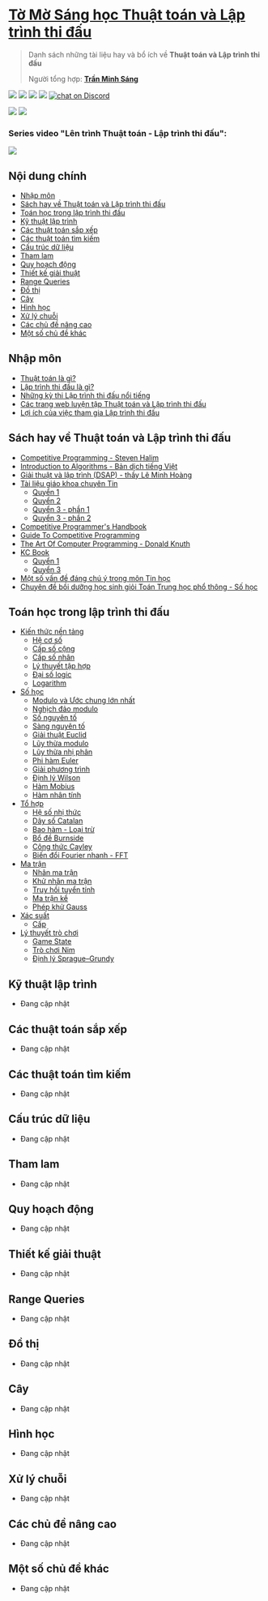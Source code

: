 # [Tờ Mờ Sáng học Thuật toán và Lập trình thi đấu](https://github.com/tmsanghoclaptrinh/tmsang-hoc-thuat-toan/blob/main/README.md)

> Danh sách những tài liệu hay và bổ ích về **Thuật toán và Lập trình thi đấu**
> 
> Người tổng hợp: **[Trần Minh Sáng](https://www.facebook.com/sangtran.04/)**

<p align="left">
  <a href="#"><img src="https://img.shields.io/endpoint?url=https%3A%2F%2Fhits.dwyl.com%2Ftmsanghoclaptrinh%2Ftmsang-hoc-thuat-toan.json&label=visitors&color=blue"></a>
  <a href="https://github.com/tmsanghoclaptrinh"><img src="https://img.shields.io/badge/author-tmsanghoclaptrinh-41454A?logo=github&labelColor=grey"></a>
  <a href="https://facebook.com/clb.it.ngoctao"><img src="https://img.shields.io/badge/facebook-clb.it.ngoctao-41454A?logo=facebook&logoColor=white&labelColor=blue"></a>
  <a href="https://www.youtube.com/@tmsanghoclaptrinh"><img src="https://img.shields.io/badge/youtube-tmsanghoclaptrinh-41454A?logo=youtube&logoColor=white&labelColor=red"></a>
  <a href="https://discord.gg/ajXr5kRKkk">
        <img src="https://img.shields.io/discord/994125923819458590?logo=discord&logoColor=white&labelColor=5865F2&color=green" alt="chat on Discord">
  </a>
</p>
<p align="left">
  <a href="https://tmsanghoclaptrinh.com"><img src="https://img.shields.io/badge/blog-tmsanghoclaptrinh.com-white"></a>
  <a href="https://dev.to/tmsanghoclaptrinh"><img src="https://img.shields.io/badge/dev.to-tmsanghoclaptrinh-white"></a>
</p>

### Series video "Lên trình Thuật toán - Lập trình thi đấu": 

[![](https://markdown-videos-api.jorgenkh.no/youtube/AgwnOQbJVvU)](https://www.youtube.com/watch?v=AgwnOQbJVvU&list=PLqfkD788zZGCjhbJsmyhInVAhHBSV8Gqg&index=1)

## Nội dung chính

- [Nhập môn](#nhập-môn)
- [Sách hay về Thuật toán và Lập trình thi đấu](#sách-hay-về-thuật-toán-và-lập-trình-thi-đấu)
- [Toán học trong lập trình thi đấu](#toán-học-trong-lập-trình-thi-đấu)
- [Kỹ thuật lập trình](#kỹ-thuật-lập-trình)
- [Các thuật toán sắp xếp](#các-thuật-toán-sắp-xếp)
- [Các thuật toán tìm kiếm](#các-thuật-toán-tìm-kiếm)
- [Cấu trúc dữ liệu](#cấu-trúc-dữ-liệu)
- [Tham lam](#tham-lam)
- [Quy hoạch động](#quy-hoạch-động)
- [Thiết kế giải thuật](#thiết-kế-giải-thuật)
- [Range Queries](#range-queries)
- [Đồ thị](#đồ-thị)
- [Cây](#cây)
- [Hình học](#hình-học)
- [Xử lý chuỗi](#xử-lý-chuỗi)
- [Các chủ đề nâng cao](#các-chủ-đề-nâng-cao)
- [Một số chủ đề khác](#một-số-chủ-đề-khác)

## Nhập môn

- [Thuật toán là gì?](https)
- [Lập trình thi đấu là gì?](https)
- [Những kỳ thi Lập trình thi đấu nổi tiếng](https)
- [Các trang web luyện tập Thuật toán và Lập trình thi đấu](https)
- [Lợi ích của việc tham gia Lập trình thi đấu](https)

## Sách hay về Thuật toán và Lập trình thi đấu

- [Competitive Programming - Steven Halim](https://drive.google.com/file/d/0B2B4YFwy4LhWWl9NV2pyQno1S0U/view?resourcekey=0-soNqn2omBd1JNaDUZSsh5g)
- [Introduction to Algorithms - Bản dịch tiếng Việt](https://drive.google.com/file/d/0B2B4YFwy4LhWWl9NV2pyQno1S0U/view?resourcekey=0-soNqn2omBd1JNaDUZSsh5g)
- [Giải thuật và lập trình (DSAP) - thầy Lê Minh Hoàng](https://drive.google.com/file/d/0BwcTB8a10LBwV1J3T2xDTGhQNmM/view?resourcekey=0-R4tnYInPWCKb5W_DK_JQwQ)
- [Tài liệu giáo khoa chuyên Tin](https)
  - [Quyển 1](https://drive.google.com/file/d/0BwcTB8a10LBweWxNcExnVzF5dG8/view?resourcekey=0-WKR6p7r5Djmi--uvQnT-pg)
  - [Quyển 2](https://drive.google.com/file/d/0BwcTB8a10LBwY2kzV0dTMEhYb0E/view?resourcekey=0-jwmNe4E3bBtidsboHXQPSA)
  - [Quyển 3 - phần 1](https://drive.google.com/file/d/0BwcTB8a10LBwTFBGREdfbnNFYXM/view?resourcekey=0-xVwjQFoXV4OFwpoVHWywyg)
  - [Quyển 3 - phần 2](https://drive.google.com/file/d/1c1dQaNG5XAZWGo3oTA_4mGwubG3LRqni/view)
- [Competitive Programmer's Handbook](https://cses.fi/book/book.pdf)
- [Guide To Competitive Programming](https://drive.google.com/file/d/1-V14oys49VJM6oipdcaIGcLzakaR_Hkn/view)
- [The Art Of Computer Programming - Donald Knuth](https://github.com/manjunath5496/The-Art-of-Computer-Programming-Books)
- [KC Book](https)
  - [Quyển 1](https://drive.google.com/file/d/0B6O77opfHxDDV1lxdF9jWHVUZDA/view?resourcekey=0-bLURXsP9BNX7O6W1izMEjQ)
  - [Quyển 3](https://drive.google.com/file/d/0BwcTB8a10LBwSmZFdGhSY1lMNVU/view?resourcekey=0-POIEScAwD22aQFyr2mBfaw)
- [Một số vấn đề đáng chú ý trong môn Tin học](https://drive.google.com/file/d/0BwcTB8a10LBwZHh0c3p0M2NqZ1E/view?resourcekey=0-sGBMwRWJQF0-oV27ula5Mg)
- [Chuyên đề bồi dưỡng học sinh giỏi Toán Trung học phổ thông - Số học](https://drive.google.com/file/d/1DfMulADwC9DWOW6aFGtnxykGfWY6YD7Y/view)

## Toán học trong lập trình thi đấu

- [Kiến thức nền tảng]()
  - [Hệ cơ số](https)
  - [Cấp số cộng](https)
  - [Cấp số nhân](https)
  - [Lý thuyết tập hợp](https)
  - [Đại số logic](https)
  - [Logarithm](https)
- [Số học](https)
  - [Modulo và Ước chung lớn nhất](https)
  - [Nghịch đảo modulo](https)
  - [Số nguyên tố](https)
  - [Sàng nguyên tố](https)
  - [Giải thuật Euclid](https)
  - [Lũy thừa modulo](https)
  - [Lũy thừa nhị phân](https)
  - [Phi hàm Euler](https)
  - [Giải phương trình](https)
  - [Định lý Wilson](https)
  - [Hàm Mobius](https)
  - [Hàm nhân tính](https)
- [Tổ hợp](https)
  - [Hệ số nhị thức](https)
  - [Dãy số Catalan](https)
  - [Bao hàm - Loại trừ](https)
  - [Bổ đề Burnside](https)
  - [Công thức Cayley](https)
  - [Biến đổi Fourier nhanh - FFT](https)
- [Ma trận](https)
  - [Nhân ma trận](https)
  - [Khử nhân ma trận](https)
  - [Truy hồi tuyển tính](https)
  - [Ma trận kề](https)
  - [Phép khử Gauss](https)
- [Xác suất](https)
  - [Cấp](https)
- [Lý thuyết trò chơi](https)
  - [Game State](https)
  - [Trò chơi Nim](https)
  - [Định lý Sprague–Grundy](https)


## Kỹ thuật lập trình

- Đang cập nhật

## Các thuật toán sắp xếp

- Đang cập nhật

## Các thuật toán tìm kiếm

- Đang cập nhật

## Cấu trúc dữ liệu

- Đang cập nhật

## Tham lam

- Đang cập nhật 

## Quy hoạch động

- Đang cập nhật

## Thiết kế giải thuật

- Đang cập nhật

## Range Queries

- Đang cập nhật

## Đồ thị

- Đang cập nhật

## Cây

- Đang cập nhật

## Hình học

- Đang cập nhật

## Xử lý chuỗi

- Đang cập nhật

## Các chủ đề nâng cao

- Đang cập nhật

## Một số chủ đề khác

- Đang cập nhật
